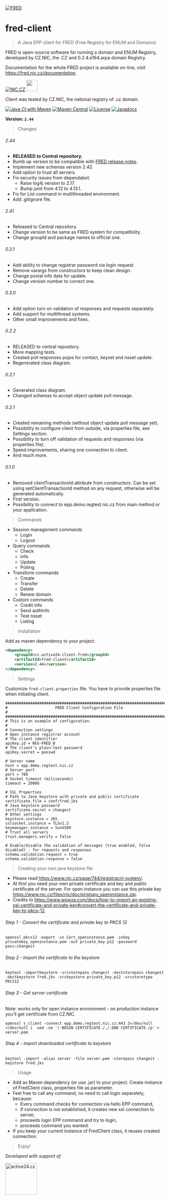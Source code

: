 [![FRED](https://fred.nic.cz/documentation/html/_static/fred-logo.svg)](https://fred.nic.cz)
# fred-client 
> A Java EPP client for FRED (Free Registry for ENUM and Domains)

FRED is open-source software for running a domain and ENUM Registry, developed by CZ.NIC, the .CZ and 0.2.4.e164.arpa domain Registry.

Documentation for the whole FRED project is available on-line, visit https://fred.nic.cz/documentation.

[![NIC.CZ](https://upload.wikimedia.org/wikipedia/commons/f/f8/Logo_CZ.NIC.svg)](https://nic.cz)
<img src="https://www.iconsdb.com/icons/preview/green/ok-xxl.png" width="35">

Client was tested by CZ.NIC, the national registry of .cz domain. 

[![Java CI with Maven](https://github.com/novotnyradek/fred-client/actions/workflows/maven.yml/badge.svg)](https://github.com/novotnyradek/fred-client/actions/workflows/maven.yml)
[![Maven Central](https://maven-badges.herokuapp.com/maven-central/cz.active24.client.fred/fred-client/badge.svg)](https://maven-badges.herokuapp.com/maven-central/io.github.novotnyradek/fred-client)
[![License](https://img.shields.io/badge/license-Apache%202-blue.svg)](https://raw.githubusercontent.com/novotnyradek/fred-client/master/LICENSE)
[![Javadocs](https://www.javadoc.io/badge/cz.active24.client.fred/fred-client.svg)](https://www.javadoc.io/doc/cz.active24.client.fred/fred-client/)

**Version: `2.44`**
> Changes
###### 2.44
* **RELEASED to Central repository.**
* Bumb up version to be compatible with [FRED release notes](https://fred.nic.cz/documentation/html/ReleaseNotes/releases-2-44.html).
* Implement new schemas version 2.42.
* Add option to trust all servers.
* Fix security issues from dependabot.
  * Raise log4j version to 2.17.
  * Bump junit from 4.12 to 4.13.1.
* Fix for List command in multithreaded environment.
* Add .gitignore file.
###### 2.41
* Released to Central repository.
* Change version to be same as FRED system for compatibility.
* Change groupId and package names to official one.
###### 0.3.1
* Add ability to change registrar password via login request.
* Remove varargs from constructors to keep clean design.
* Change postal info data for update.
* Change version number to correct one.
###### 0.3.0
* Add option turn on validation of responses and requests separately.
* Add support for multithread systems.
* Other small improvements and fixes.
###### 0.2.2
* RELEASED to central repository.
* More mapping tests.
* Created poll responses pojos for contact, keyset and nsset update.
* Regenerated class diagram.
###### 0.2.1
* Generated class diagram.
* Changed schemas to accept object update poll message.
###### 0.2.1
* Created remaining methods (without object update poll message yet).
* Possibility to configure client from outside, via properties file, see Settings section.
* Possibility to turn off validation of requests and responses (via properties file).
* Speed improvements, sharing one connection to client.
* And much more.
###### 0.1.0
* Removed clientTransactionId attribute from constructors. Can be set using setClientTransactionId method on any request, otherwise will be generated automatically.
* First version.
* Possibility to connect to epp.demo.regtest.nic.cz from main method or your application.

> Commands
* Session management commands
    * Login
    * Logout
* Query commands
    * Check
    * Info
    * Update
    * Polling
* Transform commands
    * Create
    * Transfer
    * Delete
    * Renew domain
* Custom commands
    * Credit info
    * Send authInfo
    * Test nsset
    * Listing

> Installation

Add as maven dependency to your project.

```xml
<dependency>
    <groupId>cz.active24.client.fred</groupId>
    <artifactId>fred-client</artifactId>
    <version>2.44</version>
</dependency>
```

> Settings

Customize `fred-client.properties` file. You have to provide properties file when initiating client.

```properties
###############################################################################
#                     FRED Client Configuration File                          #
###############################################################################
# This is an example of configuration.
#
# Connection settings
# Open instance registrar account
# The client identifier
apiKey.id = REG-FRED_B
# The client’s plain-text password
apiKey.secret = passwd

# Server name
host = epp.demo.regtest.nic.cz
# Server port
port = 700
# Socket timeout (miliseconds)
timeout = 20000

# SSL Properties
# Path to Java keystore with private and public certificate
certificate.file = conf/fred.jks
# Java keystore password
certificate.secret = changeit
# Other settings
keystore.instance = JKS
sslsocket.instance = TLSv1.2
keymanager.instance = SunX509
# Trust all servers
trust.managers.verify = false

# Enable/disable the validation of messages (true enabled, false disabled) - for requests and responses
schema.validation.request = true
schema.validation.response = false
```

> Creating your own java keystore file
* Please read https://www.nic.cz/page/744/registracni-system/.
* At first you need your own private certificate and key and public certificate of the server. For open instance you can use this private key https://www.nic.cz/files/nic/doc/pristupy_openinstance.zip.
* Credits to https://www.wowza.com/docs/how-to-import-an-existing-ssl-certificate-and-private-key#convert-the-certificate-and-private-key-to-pkcs-12.

###### Step 1 - Convert the certificate and private key to PKCS 12
`openssl pkcs12 -export -in Cert_openinstance.pem -inkey privatekey_openinstance.pem -out private_key.p12 -password pass:changeit`

###### Step 2 - Import the certificate to the keystore 
`keytool -importkeystore -srcstorepass changeit -deststorepass changeit -destkeystore fred.jks -srckeystore private_key.p12 -srcstoretype PKCS12`
###### Step 3 - Get server certificate
Note: works only for open instance environment - on production instance you'll get certificate from CZ.NIC.

`openssl s_client -connect epp.demo.regtest.nic.cz:443 2>/dev/null </dev/null |  sed -ne '/-BEGIN CERTIFICATE-/,/-END CERTIFICATE-/p' > server.pem`

###### Step 4 - import downloaded certificate to keystore
`keytool -import -alias server -file server.pem -storepass changeit -keystore fred.jks`

> Usage
* Add as Maven dependency (or use .jar) to your project. Create instance of FredClient class, properties file as parameter.
* Feel free to call any command, no need to call login separately, because:
  * Every command checks for connection via hello EPP command,
  * if connection is not established, it creates new ssl connection to server,
  * proceeds login EPP command and try to login,
  * proceeds command you wanted.
* If you keep your current instance of FredClient class, it reuses created connection.

> Enjoy!

_Developed with support of_

<a href="active24.cz"><img src="https://www.active24.cz/-a613---ulAbDIG8/logo-active24-og.png?_linka=a1695" width="100" alt="active24.cz"></a>
